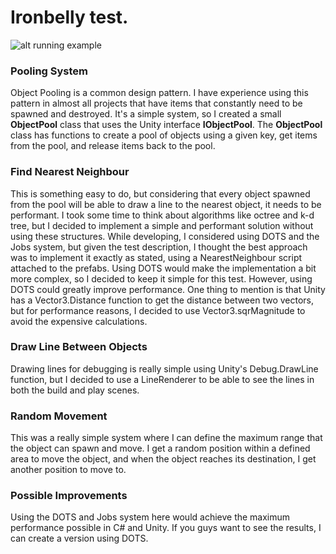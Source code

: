 # Ironbelly test.

![alt running example](https://i.ibb.co/Ny9hNyY/capture.png)

### Pooling System
Object Pooling is a common design pattern. I have experience using this pattern in almost all projects that have items that constantly need to be spawned and destroyed. It's a simple system, so I created a small  **ObjectPool** class that uses the Unity interface **IObjectPool**. The **ObjectPool** class has functions to create a pool of objects using a given key, get items from the pool, and release items back to the pool.

### Find Nearest Neighbour
This is something easy to do, but considering that every object spawned from the pool will be able to draw a line to the nearest object, it needs to be performant. I took some time to think about algorithms like octree and k-d tree, but I decided to implement a simple and performant solution without using these structures. While developing, I considered using DOTS and the Jobs system, but given the test description, I thought the best approach was to implement it exactly as stated, using a NearestNeighbour script attached to the prefabs. Using DOTS would make the implementation a bit more complex, so I decided to keep it simple for this test. However, using DOTS could greatly improve performance. One thing to mention is that Unity has a Vector3.Distance function to get the distance between two vectors, but for performance reasons, I decided to use Vector3.sqrMagnitude to avoid the expensive calculations.

### Draw Line Between Objects
Drawing lines for debugging is really simple using Unity's Debug.DrawLine function, but I decided to use a LineRenderer to be able to see the lines in both the build and play scenes.

### Random Movement
This was a really simple system where I can define the maximum range that the object can spawn and move. I get a random position within a defined area to move the object, and when the object reaches its destination, I get another position to move to.

### Possible Improvements
Using the DOTS and Jobs system here would achieve the maximum performance possible in C# and Unity. If you guys want to see the results, I can create a version using DOTS.